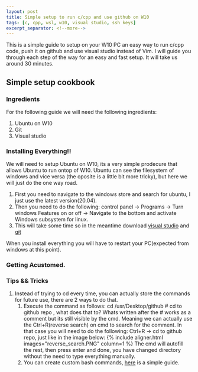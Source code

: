 ```yaml
---
layout: post
title: Simple setup to run c/cpp and use github on W10
tags: [c, cpp, wsl, w10, visual studio, ssh keys]
excerpt_separator: <!--more-->
---
```


This is a simple guide to setup on your W10 PC an easy way to run c/cpp code, push it on github and use visual studio instead of Vim.
I will guide you through each step of the way for an easy and fast setup. It will take us around 30 minutes.
<!--more-->

## Simple setup cookbook

### Ingredients

For the following guide we will need the following ingredients:

 1. Ubuntu on W10
 2. Git
 3. Visual studio

### Installing Everything!!

We will need to setup Ubuntu on W10, its a very simple prodecure that allows Ubuntu to run ontop of W10.
Ubuntu can see the filesystem of windows and vice versa (the oposite is a little bit more tricky), but here we will just do the one way road.
  1. First you need to navigate to the windows store and search for ubuntu, I just use the latest version(20.04).
  2. Then you need to do the following: control panel -> Programs -> Turn windows Features on or off -> Navigate to the bottom and activate Windows subsystem for linux.
  3. This will take some time so in the meantime download [visual studio](https://code.visualstudio.com/) and [git](https://git-scm.com/downloads)

When you install everything you will have to restart your PC(expected from windows at this point).

### Getting Acustomed.



### Tips && Tricks
1. Instead of trying to cd every time, you can actually store the commands for future use, there are 2 ways to do that.
    1. Execute the command as follows: cd /usr/Desktop/github # cd to github repo , what does that to? Whats written after the # works as a comment but its still visible by the cmd. Meaning we can actually use the Ctrl+R(reverse search) on cmd to search for the comment. In that case you will need to do the following: Ctrl+R -> cd to github repo, just like in the image below:
    {% include aligner.html images="reverse_search.PNG" column=1 %}
    The cmd will autofill the rest, then press enter and done, you have changed directory without the need to type everything manually.
    2. You can create custom bash commands, [here](https://dev.to/mollynem/4-simple-steps-for-custom-bash-commands-4c58) is a simple guide.